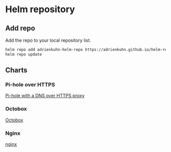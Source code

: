 # Helm repository

## Add repo

Add the repo to your local repository list.

```bash
helm repo add adrienkuhn-helm-repo https://adrienkuhn.github.io/helm-repo
helm repo update
```

## Charts

### Pi-hole over HTTPS

[Pi-hole with a DNS over HTTPS proxy](https://github.com/AdrienKuhn/poh-helm-chart)

### Octobox

[Octobox](https://github.com/AdrienKuhn/octobox-helm-chart)

### Nginx

[nginx](https://github.com/AdrienKuhn/nginx-helm-chart)
